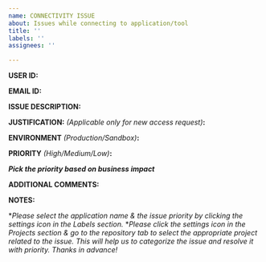 ```yaml
---
name: CONNECTIVITY ISSUE
about: Issues while connecting to application/tool
title: ''
labels: ''
assignees: ''

---
```


**USER ID:**

**EMAIL ID:**

**ISSUE DESCRIPTION:**

**JUSTIFICATION:** *(Applicable only for new access request)***:**

**ENVIRONMENT** *(Production/Sandbox)***:**

**PRIORITY** *(High/Medium/Low)***:**

***Pick the priority based on business impact***

**ADDITIONAL COMMENTS:**

**NOTES:**

**Please select the application name & the issue priority by clicking the settings icon in the Labels section.*
**Please click the settings icon in the Projects section & go to the repository tab to select the appropriate project related to the issue. This will help us to categorize the issue and resolve it with priority. Thanks in advance!*
